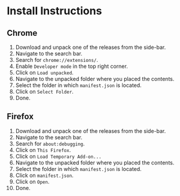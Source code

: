 # Install Instructions
## Chrome
1. Download and unpack one of the releases from the side-bar.
2. Navigate to the search bar.
3. Search for `chrome://extensions/`.
4. Enable `Developer mode` in the top right corner.
5. Click on `Load unpacked`.
6. Navigate to the unpacked folder where you placed the contents.
7. Select the folder in which `manifest.json` is located.
8. Click on `Select Folder`.
9. Done.

## Firefox
1. Download and unpack one of the releases from the side-bar.
2. Navigate to the search bar.
3. Search for `about:debugging`.
4. Click on `This Firefox`.
5. Click on `Load Temporary Add-on...`
5. Navigate to the unpacked folder where you placed the contents.
6. Select the folder in which `manifest.json` is located.
7. Click on `manifest.json`.
8. Click on `Open`.
9. Done.